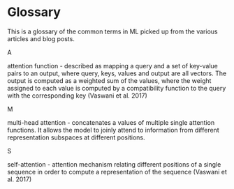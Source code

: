# Glossary
This is a glossary of the common terms in ML picked up from the various articles and blog posts.

A

attention function - described as mapping a query and a set of key-value pairs to an output, where query, keys, values and output are all vectors. The output is computed as a weighted sum of the values, where the weight assigned to each value is computed by a compatibility function to the query with the corresponding key (Vaswani et al. 2017)

M

multi-head attention - concatenates a values of multiple single attention functions. It allows the model to joinly attend to information from different representation subspaces at different positions.

S

self-attention - attention mechanism relating different positions of a single sequence in order to compute a representation of the sequence (Vaswani et al. 2017)


